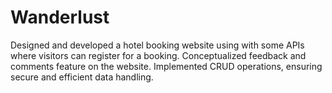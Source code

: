 # Wanderlust
Designed and developed a hotel booking website using with some APIs where visitors can register for a booking.
Conceptualized feedback and comments feature on the website.
Implemented CRUD operations, ensuring secure and efficient data handling.

